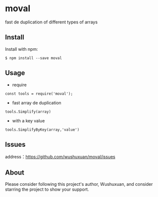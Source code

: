 # moval

fast de duplication of different types of arrays


## Install

Install with npm:

```
$ npm install --save moval
```

## Usage

* require

```
const tools = require('moval');
```
* fast array de duplication

```
tools.Simplify(array)
```
* with a key value

```
tools.SimplifyByKey(array,'value')
```


## Issues

address：https://github.com/wushuxuan/moval/issues

## About

Please consider following this project's author, Wushuxuan, and consider starring the project to show your support.